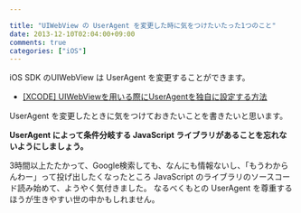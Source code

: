 ```yaml
---

title: "UIWebView の UserAgent を変更した時に気をつけたいたった1つのこと"
date: 2013-12-10T02:04:00+09:00
comments: true
categories: ["iOS"]
---
```


iOS SDK のUIWebView は UserAgent を変更することができます。

* [[XCODE] UIWebViewを用いる際にUserAgentを独自に設定する方法](http://www.yoheim.net/blog.php?q=20121001)

UserAgent を変更したときに気をつけておきたいことを書きたいと思います。

**UserAgent によって条件分岐する JavaScript ライブラリがあることを忘れないようにしましょう。**

3時間以上たたかって、Google検索しても、なんにも情報ないし、「もうわからんわー」って投げ出したくなったところ JavaScript のライブラリのソースコード読み始めて、ようやく気付きました。
なるべくもとの UserAgent を尊重するほうが生きやすい世の中かもしれません。
